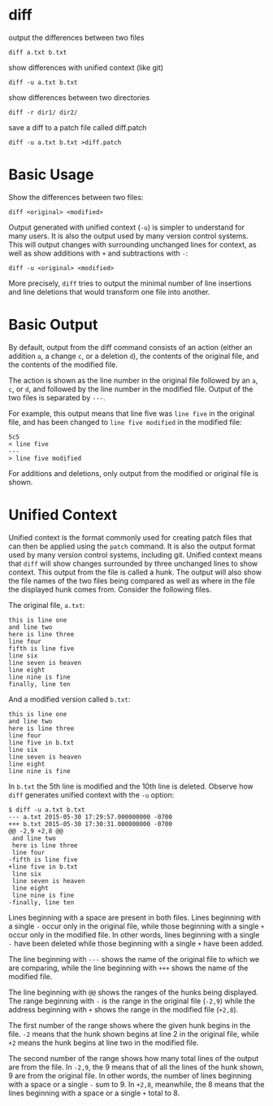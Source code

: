 # diff

output the differences between two files

    diff a.txt b.txt


show differences with unified context (like git)

    diff -u a.txt b.txt


show differences between two directories

    diff -r dir1/ dir2/


save a diff to a patch file called diff.patch

    diff -u a.txt b.txt >diff.patch



# Basic Usage

Show the differences between two files:

    diff <original> <modified>


Output generated with unified context (`-u`) is simpler to understand for many
users. It is also the output used by many version control systems. This will
output changes with surrounding unchanged lines for context, as well as show
additions with `+` and subtractions with `-`:

    diff -u <original> <modified>


More precisely, `diff` tries to output the minimal number of line insertions
and line deletions that would transform one file into another.



# Basic Output

By default, output from the diff command consists of an action (either an
addition `a`, a change `c`, or a deletion `d`), the contents of the original
file, and the contents of the modified file.

The action is shown as the line number in the original file followed by an `a`,
`c`, or `d`, and followed by the line number in the modified file. Output of
the two files is separated by `---`. 

For example, this output means that line five was `line five` in the original
file, and has been changed to `line five modified` in the modified file:

    5c5
    < line five
    ---
    > line five modified


For additions and deletions, only output from the modified or original file is
shown.



# Unified Context

Unified context is the format commonly used for creating patch files that can
then be applied using the `patch` command. It is also the output format used by
many version control systems, including git. Unified context means that `diff`
will show changes surrounded by three unchanged lines to show context. This
output from the file is called a hunk. The output will also show the file names
of the two files being compared as well as where in the file the displayed hunk
comes from. Consider the following files.

The original file, `a.txt`:

    this is line one
    and line two
    here is line three
    line four
    fifth is line five
    line six
    line seven is heaven
    line eight
    line nine is fine
    finally, line ten


And a modified version called `b.txt`:

    this is line one
    and line two
    here is line three
    line four
    line five in b.txt
    line six
    line seven is heaven
    line eight
    line nine is fine


In `b.txt` the 5th line is modified and the 10th line is deleted. Observe how
`diff` generates unified context with the `-u` option:

    $ diff -u a.txt b.txt
    --- a.txt 2015-05-30 17:29:57.000000000 -0700
    +++ b.txt 2015-05-30 17:30:31.000000000 -0700
    @@ -2,9 +2,8 @@
     and line two
     here is line three
     line four
    -fifth is line five
    +line five in b.txt
     line six
     line seven is heaven
     line eight
     line nine is fine
    -finally, line ten


Lines beginning with a space are present in both files. Lines beginning with
a single `-` occur only in the original file, while those beginning with a
single `+` occur only in the modified file. In other words, lines beginning
with a single `-` have been deleted while those beginning with a single `+`
have been added.

The line beginning with `---` shows the name of the original file to which we
are comparing, while the line beginning with `+++` shows the name of the
modified file.

The line beginning with `@@` shows the ranges of the hunks being displayed. The
range beginning with `-` is the range in the original file (`-2,9`) while the
address beginning with `+` shows the range in the modified file (`+2,8`).

The first number of the range shows where the given hunk begins in the file.
`-2` means that the hunk shown begins at line 2 in the original file, while
`+2` means the hunk begins at line two in the modified file.

The second number of the range shows how many total lines of the output are
from the file. In `-2,9`, the 9 means that of all the lines of the hunk shown,
9 are from the original file. In other words, the number of lines beginning
with a space or a single `-` sum to 9. In `+2,8`, meanwhile, the 8 means that
the lines beginning with a space or a single `+` total to 8.


